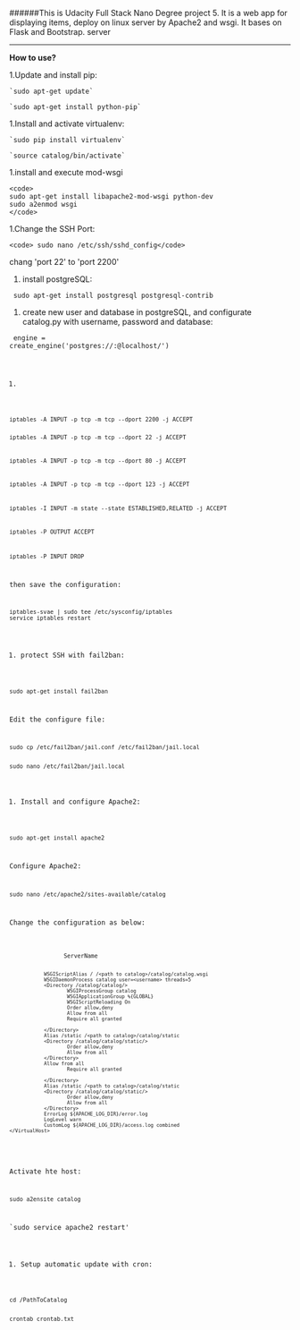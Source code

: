 ######This is Udacity Full Stack Nano Degree project 5. It is a web app for displaying items, deploy on linux server by Apache2 and wsgi. It bases on Flask and Bootstrap. server

---------------

**How to use?**

1.Update and install pip:

	`sudo apt-get update`
		
	`sudo apt-get install python-pip`

1.Install and activate virtualenv:

	`sudo pip install virtualenv`

	`source catalog/bin/activate`

1.install and execute mod-wsgi

	<code>
	sudo apt-get install libapache2-mod-wsgi python-dev
	sudo a2enmod wsgi
	</code>

1.Change the SSH Port:

	<code> sudo nano /etc/ssh/sshd_config</code>

chang 'port 22' to 'port 2200'

1. install postgreSQL:

<code> sudo apt-get install postgresql postgresql-contrib </code>

1. create new user and database in postgreSQL, and configurate catalog.py with username, password and database:

<code> engine = create_engine('postgres://<username>:<password>@localhost/<database>')

1. 

<code>
iptables -A INPUT -p tcp -m tcp --dport 2200 -j ACCEPT

iptables -A INPUT -p tcp -m tcp --dport 22 -j ACCEPT

iptables -A INPUT -p tcp -m tcp --dport 80 -j ACCEPT

iptables -A INPUT -p tcp -m tcp --dport 123 -j ACCEPT

iptables -I INPUT -m state --state ESTABLISHED,RELATED -j ACCEPT

iptables -P OUTPUT ACCEPT

iptables -P INPUT DROP
</code>

then save the configuration:

<code>
iptables-svae | sudo tee /etc/sysconfig/iptables
service iptables restart
</code> 

1. protect SSH with fail2ban:

`sudo apt-get install fail2ban`

Edit the configure file:

<code>
sudo cp /etc/fail2ban/jail.conf /etc/fail2ban/jail.local

sudo nano /etc/fail2ban/jail.local
</code>

1. Install and configure Apache2:

`sudo apt-get install apache2`

Configure Apache2:

`sudo nano /etc/apache2/sites-available/catalog`

Change the configuration as below:

<code>
	<VirtualHost *:80>
                ServerName <your server ip or domain name>

                WSGIScriptAlias / /<path to catalog>/catalog/catalog.wsgi
                WSGIDaemonProcess catalog user=<username> threads=5
                <Directory /catalog/catalog/>
                        WSGIProcessGroup catalog
                        WSGIApplicationGroup %{GLOBAL}
                        WSGIScriptReloading On
                        Order allow,deny
                        Allow from all
                        Require all granted

                </Directory>
                Alias /static /<path to catalog>/catalog/static
                <Directory /catalog/catalog/static/>
                        Order allow,deny
                        Allow from all
                </Directory>
                Allow from all
                        Require all granted

                </Directory>
                Alias /static /<path to catalog>/catalog/static
                <Directory /catalog/catalog/static/>
                        Order allow,deny
                        Allow from all
                </Directory>
                ErrorLog ${APACHE_LOG_DIR}/error.log
                LogLevel warn
                CustomLog ${APACHE_LOG_DIR}/access.log combined
	</VirtualHost>
</code>

Activate hte host:

`sudo a2ensite catalog`

`sudo service apache2 restart'

1. Setup automatic update with cron:

<code>
cd /PathToCatalog

crontab crontab.txt
</code>



